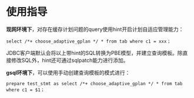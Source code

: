 # 使用指导<a name="ZH-CN_TOPIC_0000001368034617"></a>

**现网环境下**，对存在缓存计划问题的query使用hint开启计划自适应管理能力：

```
select /*+ choose_adaptive_gplan */ * from tab where c1 = xxx；
```

JDBC客户端默认会将以上带hint的SQL转换为PBE模型，并建立查询模板。除直接修改SQL外，hint还可通过sqlpatch能力进行添加。

**gsql环境下**，可以使用手动创建查询模板的模式进行：

```
prepare test_stmt as select /*+ choose_adaptive_gplan */ * from tab where c1 = $1；
```

